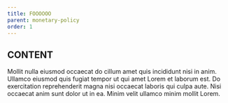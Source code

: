 ```yaml
---
title: FOOOOOO
parent: monetary-policy
order: 1
---
```


## CONTENT

Mollit nulla eiusmod occaecat do cillum amet quis incididunt nisi in anim. Ullamco eiusmod quis fugiat tempor ut qui amet Lorem et laborum est. Do exercitation reprehenderit magna nisi occaecat laboris qui culpa aute. Nisi occaecat anim sunt dolor ut in ea. Minim velit ullamco minim mollit Lorem.

